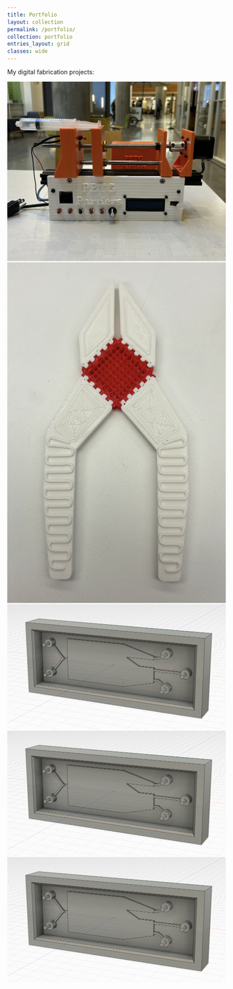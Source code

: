 ```yaml
---
title: Portfolio
layout: collection
permalink: /portfolio/
collection: portfolio
entries_layout: grid
classes: wide
---
```


My digital fabrication projects:

<img src="/assets/img/syringe-pump-project.png" alt="Lauren Brown" style="wdith:100px;"/>
<img src="/assets/img/pliersfullbody.png" alt="Lauren Brown" style="wdith:50px;"/>
<img src="/assets/img/cadmodel.png" alt="Lauren Brown" style="wdith:100px;"/>
<img src="/assets/img/cadmodel.png" alt="Lauren Brown" style="wdith:100px;"/>
<img src="/assets/img/cadmodel.png" alt="Lauren Brown" style="wdith:100px;"/>
